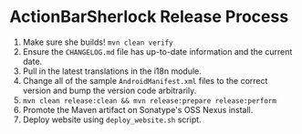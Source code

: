 ActionBarSherlock Release Process
=================================

 1. Make sure she builds! `mvn clean verify`
 2. Ensure the `CHANGELOG.md` file has up-to-date information and the current date.
 3. Pull in the latest translations in the i18n module.
 4. Change all of the sample `AndroidManifest.xml` files to the correct version and bump the
    version code arbitrarily.
 5. `mvn clean release:clean && mvn release:prepare release:perform`
 6. Promote the Maven artifact on Sonatype's OSS Nexus install.
 7. Deploy website using `deploy_website.sh` script.
